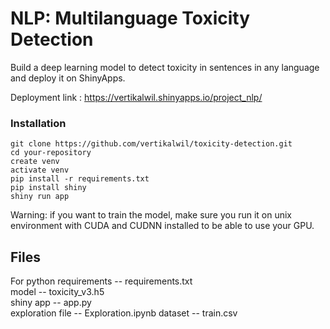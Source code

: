 # NLP: Multilanguage Toxicity Detection

Build a deep learning model to detect toxicity in sentences in any language and deploy it on ShinyApps.

Deployment link : https://vertikalwil.shinyapps.io/project_nlp/

### Installation
```
git clone https://github.com/vertikalwil/toxicity-detection.git
cd your-repository
create venv 
activate venv
pip install -r requirements.txt
pip install shiny
shiny run app  
```
Warning: if you want to train the model, make sure you run it on unix environment with CUDA and CUDNN installed to be able to use your GPU.

## Files

For python requirements -- requirements.txt <br>
model -- toxicity_v3.h5 <br>
shiny app -- app.py <br>
exploration file -- Exploration.ipynb
dataset -- train.csv

















